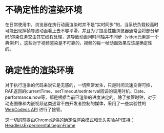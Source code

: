 # 不确定性的渲染环境

在日常使用中，浏览器在执行动画渲染时并不是“实时同步”的，当系统负载较高时可能出现掉帧导致动画看上去不够平滑，并且为了提高性能浏览器通常会将部分解码/渲染任务交由其它线程处理，这导致动画间时间轴并不同步（video元素是一个典例:P）。这些对于视频渲染是不可靠的，视频的每一帧动画效果应该是确定性的。

# 确定性的渲染环境

对于执行渲染的代码来说它是无感的，一切照常发生，只是时间流速变得可控，RAF返回的currentTime、setTimeout/setInterval回调的调用时机、Date、performance.now等，都是根据当前已渲染的进度决定的。除了接管时钟，对于动态图像和内嵌视频这类通常不由开发者控制的媒体，采用了一些实验性的 [WebCodecs API](https://github.com/w3c/webcodecs) 进行了接管。

这一切的前提由Chrome提供的[确定性渲染模式](https://goo.gle/chrome-headless-rendering)和无头实验API支持：[HeadlessExperimental.beginFrame](https://chromedevtools.github.io/devtools-protocol/tot/HeadlessExperimental/#method-beginFrame)